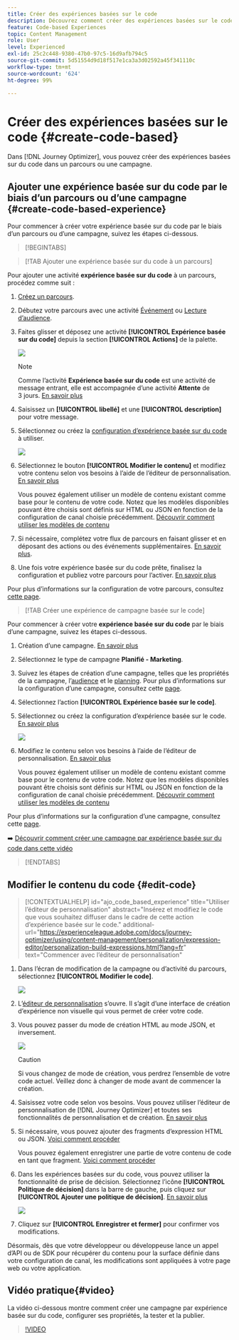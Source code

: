```yaml
---
title: Créer des expériences basées sur le code
description: Découvrez comment créer des expériences basées sur le code dans Journey Optimizer.
feature: Code-based Experiences
topic: Content Management
role: User
level: Experienced
exl-id: 25c2c448-9380-47b0-97c5-16d9afb794c5
source-git-commit: 5d51554d9d18f517e1ca3a3d02592a45f341110c
workflow-type: tm+mt
source-wordcount: '624'
ht-degree: 99%

---
```


# Créer des expériences basées sur le code {#create-code-based}

Dans [!DNL Journey Optimizer], vous pouvez créer des expériences basées sur du code dans un parcours ou une campagne.

## Ajouter une expérience basée sur du code par le biais d’un parcours ou d’une campagne {#create-code-based-experience}

Pour commencer à créer votre expérience basée sur du code par le biais d’un parcours ou d’une campagne, suivez les étapes ci-dessous.

>[!BEGINTABS]

>[!TAB Ajouter une expérience basée sur du code à un parcours]

Pour ajouter une activité **expérience basée sur du code** à un parcours, procédez comme suit :

1. [Créez un parcours](../building-journeys/journey-gs.md).

1. Débutez votre parcours avec une activité [Événement](../building-journeys/general-events.md) ou [Lecture d’audience](../building-journeys/read-audience.md).

1. Faites glisser et déposez une activité **[!UICONTROL Expérience basée sur du code]** depuis la section **[!UICONTROL Actions]** de la palette.

   ![](assets/code-based-activity-journey.png)

   >[!NOTE]
   >
   >Comme l’activité **Expérience basée sur du code** est une activité de message entrant, elle est accompagnée d’une activité **Attente** de 3 jours. [En savoir plus](../building-journeys/wait-activity.md#auto-wait-node)

1. Saisissez un **[!UICONTROL libellé]** et une **[!UICONTROL description]** pour votre message.

1. Sélectionnez ou créez la [configuration d’expérience basée sur du code](code-based-configuration.md) à utiliser.

   ![](assets/code-based-activity-config.png)

1. Sélectionnez le bouton **[!UICONTROL Modifier le contenu]** et modifiez votre contenu selon vos besoins à l’aide de l’éditeur de personnalisation. [En savoir plus](#edit-code)

   Vous pouvez également utiliser un modèle de contenu existant comme base pour le contenu de votre code. Notez que les modèles disponibles pouvant être choisis sont définis sur HTML ou JSON en fonction de la configuration de canal choisie précédemment. [Découvrir comment utiliser les modèles de contenu](../content-management/use-content-templates.md)

1. Si nécessaire, complétez votre flux de parcours en faisant glisser et en déposant des actions ou des événements supplémentaires. [En savoir plus](../building-journeys/about-journey-activities.md).

1. Une fois votre expérience basée sur du code prête, finalisez la configuration et publiez votre parcours pour l’activer. [En savoir plus](../building-journeys/publishing-the-journey.md)

Pour plus d’informations sur la configuration de votre parcours, consultez [cette page](../building-journeys/journey-gs.md).

>[!TAB Créer une expérience de campagne basée sur le code]

Pour commencer à créer votre **expérience basée sur du code** par le biais d’une campagne, suivez les étapes ci-dessous.

1. Création d’une campagne. [En savoir plus](../campaigns/create-campaign.md)

1. Sélectionnez le type de campagne **Planifié - Marketing**.

1. Suivez les étapes de création d’une campagne, telles que les propriétés de la campagne, l’[audience](../audience/about-audiences.md) et le [planning](../campaigns/create-campaign.md#schedule). Pour plus d’informations sur la configuration d’une campagne, consultez cette [page](../campaigns/get-started-with-campaigns.md).

1. Sélectionnez l’action **[!UICONTROL Expérience basée sur le code]**.

1. Sélectionnez ou créez la configuration d’expérience basée sur le code. [En savoir plus](code-based-configuration.md)

   ![](assets/code-based-campaign-surface.png)

1. Modifiez le contenu selon vos besoins à l’aide de l’éditeur de personnalisation. [En savoir plus](#edit-code)

   Vous pouvez également utiliser un modèle de contenu existant comme base pour le contenu de votre code. Notez que les modèles disponibles pouvant être choisis sont définis sur HTML ou JSON en fonction de la configuration de canal choisie précédemment. [Découvrir comment utiliser les modèles de contenu](../content-management/use-content-templates.md)

   <!--![](assets/code-based-campaign-edit-content.png)-->

Pour plus d’informations sur la configuration d’une campagne, consultez cette [page](../campaigns/get-started-with-campaigns.md).

➡️ [Découvrir comment créer une campagne par expérience basée sur du code dans cette vidéo](#video)

>[!ENDTABS]

## Modifier le contenu du code {#edit-code}

>[!CONTEXTUALHELP]
>id="ajo_code_based_experience"
>title="Utiliser l’éditeur de personnalisation"
>abstract="Insérez et modifiez le code que vous souhaitez diffuser dans le cadre de cette action d’expérience basée sur le code."
>additional-url="https://experienceleague.adobe.com/docs/journey-optimizer/using/content-management/personalization/expression-editor/personalization-build-expressions.html?lang=fr" text="Commencer avec l’éditeur de personnalisation"

1. Dans l’écran de modification de la campagne ou d’activité du parcours, sélectionnez **[!UICONTROL Modifier le code]**.

   ![](assets/code-based-campaign-edit-code.png)

1. L’[éditeur de personnalisation](../personalization/personalization-build-expressions.md) s’ouvre. Il s’agit d’une interface de création d’expérience non visuelle qui vous permet de créer votre code.

1. Vous pouvez passer du mode de création HTML au mode JSON, et inversement.

   ![](assets/code-based-campaign-code-editor.png)

   >[!CAUTION]
   >
   >Si vous changez de mode de création, vous perdrez l’ensemble de votre code actuel. Veillez donc à changer de mode avant de commencer la création.

1. Saisissez votre code selon vos besoins. Vous pouvez utiliser l’éditeur de personnalisation de [!DNL Journey Optimizer] et toutes ses fonctionnalités de personnalisation et de création. [En savoir plus](../personalization/personalization-build-expressions.md)

1. Si nécessaire, vous pouvez ajouter des fragments d’expression HTML ou JSON. [Voici comment procéder](../personalization/use-expression-fragments.md)

   Vous pouvez également enregistrer une partie de votre contenu de code en tant que fragment. [Voici comment procéder](../content-management/fragments.md#save-as-expression-fragment)

1. Dans les expériences basées sur du code, vous pouvez utiliser la fonctionnalité de prise de décision. Sélectionnez l’icône **[!UICONTROL Politique de décision]** dans la barre de gauche, puis cliquez sur **[!UICONTROL Ajouter une politique de décision]**. [En savoir plus](../experience-decisioning/create-decision.md)

   ![](assets/code-based-campaign-create-decision.png)

1. Cliquez sur **[!UICONTROL Enregistrer et fermer]** pour confirmer vos modifications.

Désormais, dès que votre développeur ou développeuse lance un appel d’API ou de SDK pour récupérer du contenu pour la surface définie dans votre configuration de canal, les modifications sont appliquées à votre page web ou votre application.

## Vidéo pratique{#video}

La vidéo ci-dessous montre comment créer une campagne par expérience basée sur du code, configurer ses propriétés, la tester et la publier.

>[!VIDEO](https://video.tv.adobe.com/v/3428868/?quality=12&learn=on)
